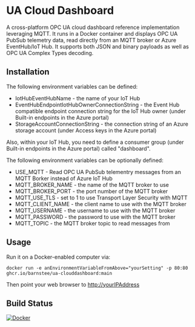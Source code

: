 # UA Cloud Dashboard
A cross-platform OPC UA cloud dashboard reference implementation leveraging MQTT. It runs in a Docker container and displays OPC UA PubSub telemetry data, read directly from an MQTT broker or Azure EventHub/IoT Hub. It supports both JSON and binary payloads as well as OPC UA Complex Types decoding.

## Installation

The following environment variables can be defined:

* IotHubEventHubName - the name of your IoT Hub
* EventHubEndpointIotHubOwnerConnectionString - the Event Hub compatible endpoint connection string for the IoT Hub owner (under Built-in endpoints in the Azure portal)
* StorageAccountConnectionString - the connection string of an Azure storage account (under Access keys in the Azure portal)

Also, within your IoT Hub, you need to define a consumer group (under Built-in endpoints in the Azure portal) called "dashboard".

The following environment variables can be optionally defined:

* USE_MQTT - Read OPC UA PubSub telementry messages from an MQTT Borker instead of Azure IoT Hub
* MQTT_BROKER_NAME - the name of the MQTT broker to use
* MQTT_BROKER_PORT - the port number of the MQTT broker
* MQTT_USE_TLS - set to 1 to use Transport Layer Security with MQTT
* MQTT_CLIENT_NAME - the client name to use with the MQTT broker
* MQTT_USERNAME - the username to use with the MQTT broker
* MQTT_PASSWORD - the password to use with the MQTT broker
* MQTT_TOPIC - the MQTT broker topic to read messages from

## Usage

Run it on a Docker-enabled computer via:

`docker run -e anEnvironmentVariableFromAbove="yourSetting" -p 80:80 ghcr.io/barnstee/ua-clouddashboard:main`

Then point your web browser to <http://yourIPAddress>

## Build Status

[![Docker](https://github.com/barnstee/UA-CloudDashboard/actions/workflows/docker-publish.yml/badge.svg)](https://github.com/barnstee/UA-CloudDashboard/actions/workflows/docker-publish.yml)

